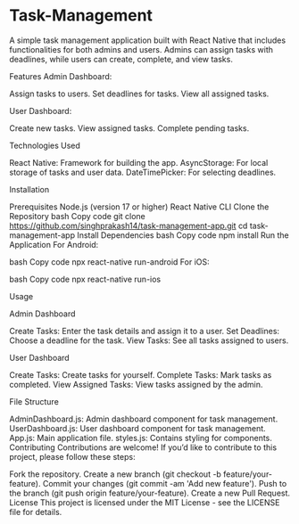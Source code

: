 # Task-Management

A simple task management application built with React Native that includes functionalities for both admins and users. Admins can assign tasks with deadlines, while users can create, complete, and view tasks.

Features
Admin Dashboard:

Assign tasks to users.
Set deadlines for tasks.
View all assigned tasks.


User Dashboard:

Create new tasks.
View assigned tasks.
Complete pending tasks.


Technologies Used

React Native: Framework for building the app.
AsyncStorage: For local storage of tasks and user data.
DateTimePicker: For selecting deadlines.

Installation

Prerequisites
Node.js (version 17 or higher)
React Native CLI
Clone the Repository
bash
Copy code
git clone https://github.com/singhprakash14/task-management-app.git
cd task-management-app
Install Dependencies
bash
Copy code
npm install
Run the Application
For Android:

bash
Copy code
npx react-native run-android
For iOS:

bash
Copy code
npx react-native run-ios

Usage

Admin Dashboard

Create Tasks: Enter the task details and assign it to a user.
Set Deadlines: Choose a deadline for the task.
View Tasks: See all tasks assigned to users.

User Dashboard

Create Tasks: Create tasks for yourself.
Complete Tasks: Mark tasks as completed.
View Assigned Tasks: View tasks assigned by the admin.

File Structure

AdminDashboard.js: Admin dashboard component for task management.
UserDashboard.js: User dashboard component for task management.
App.js: Main application file.
styles.js: Contains styling for components.
Contributing
Contributions are welcome! If you’d like to contribute to this project, please follow these steps:

Fork the repository.
Create a new branch (git checkout -b feature/your-feature).
Commit your changes (git commit -am 'Add new feature').
Push to the branch (git push origin feature/your-feature).
Create a new Pull Request.
License
This project is licensed under the MIT License - see the LICENSE file for details.

